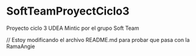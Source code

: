 # SoftTeamProyectCiclo3
Proyecto ciclo 3 UDEA Mintic por el grupo Soft Team

// Estoy modificando el archivo README.md para probar que pasa con la RamaAngie
